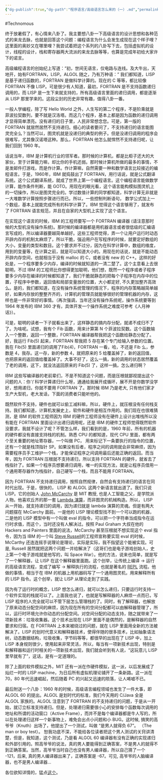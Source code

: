 ```yaml
---
{"dg-publish":true,"dg-path":"程序语言/高级语言怎么来的（一）.md","permalink":"/程序语言/高级语言怎么来的（一）/"}
---
```


#Technomous

终于放暑假了，有心情来八卦了。我主要想八卦一下高级语言的设计思想和各种范式的来龙去脉，也就是回答这个问题：编程语言为什么会发生成现在这个样子哩？这里面的奥妙又在哪里哩？我尝试着把这个系列的八卦写下去，包括虚拟机的设计，线程的设计，栈和寄存器两大流派的来龙去脉等等，也算是完成年初给大家许下的诺言。

高级编程语言的创始纪上写道：“初，世间无语言，仅电路与连线。及大牛出，天地开，始有FORTRAN，LISP。ALGOL 随之，乃有万种语：” 我们都知道，LISP 是基于递归函数的，FORTRAN 是做科学计算的。现在的 C 等等，都比较像 FORTRAN 不像 LISP。可是很少有人知道，最初，FORTRAN 是不支持函数递归调用的，而 LISP 是一生下来就支持的，所有高级语言里面的递归调用，都是逐渐从 LISP 那里学来的。这段尘封的历史非常有趣，值得八卦一番。

一般人学编程，除了写 Hello World 之外，人生写的第二个程序，不是阶乘就是菲波拉契数列，要不就是汉洛塔。而这几个程序，基本上都是因为函数的递归调用才显得简单漂亮。没有递归的日子里，人民非常想念您。可是，第一版的 FORTRAN 就居然居然不支持递归。细心的读者要问了，不支持递归的语言能图灵完全么？当然可以，图灵机就是没递归的典型的例子。但是没递归调用的程序会很难写，尤其像汉诺塔这种。那么，FORTRAN 他怎么就悍然不支持递归呢，让我们回到 1960 年。

话说当年，IBM 是计算机行业的领军者。那时候的计算机，都是比柜子还大的大家伙，至于计算能力嘛，却比你的手机还弱。那时候计算机所做的最多的事情，不是发邮件打游戏，而是作计算。作计算嘛，自然需要一种和数学语言比较接近的编程语言。于是，1960年，IBM 就捣鼓出了 FORTRAN，用行话说，就是公式翻译系统。这个公式翻译系统，就成了世界上第一个编程语言。这个编程语言能做数学计算，能作条件判断，能 GOTO。用现在的眼光看，这个语言能构模拟图灵机上的一切操作，所以是图灵完全的。学过数值计算的同学都知道，科学计算无非就是一大堆数学计算按照步骤进行而已。所以，一些控制判断语句， 数学公式加上一个数组，基本上就能完成所有的科学计算了。IBM 觉得这个语言够用了，就发布了 FORTRAN 语言规范，并且在自家的大型机上实现了这个语言。　

在实现这个语言的时候，IBM 的工程师要写一个 FORTRAN 编译器 (请注意那时候的大型机没有操作系统)。那时候的编译器都是用机器语言或者很低级的汇编语言写成的，所以编译器要越简单越好。这些工程师觉得，弄一个让用户运行时动态开辟内存的机制太麻烦了，所以干脆，强迫用户在写程序的时候，就要定好数组的大小，变量的类型和数目。这个要求并不过分，因为在科学计算中，数组的维度，用到的变量等，在计算之前，就是可以知道大小的。用现在的话说，就是不能动态开辟内存空间，也就相当于没有 malloc 的 C，或者没有 new 的 C++。这样的好处是，一个程序要多少内存，编译的时候就知道的一清二楚了。这个主意看上去很聪明，不过 IBM 的工程师比你想得更加聪明，他们想，既然一个程序或者子程序要多少内存在编译的时候都知道了，我们干脆就静态的把每个子程序在内存中的位置，子程序中参数，返回值和局部变量放的位置，大小都定好, 不久更加整齐高效么。是的，我们都知道，在没有操作系统管理的情况下，程序的内存策略越简单越好，如果内存放的整整齐齐的，计算机的管理员就能够很好的管理机器的内存，这样也是一件非常好的事情。（再次强调，当年还没有操作系统呢，操作系统要等到 1964 年发布的 IBM 360 才有，具体开发一个操作系统之难度可参考《人月神话》）。

可是，聪明的读者一下子就看出来了，这样静态的搞内存分配，就递不成归不了了。为啥呢。试想，我有个 Fib 函数，用来计算第 N 个菲波拉契数。这个函数输入一个整数，返回一个整数，FORTRAN 编译器帮我把这个函数给静态分配了。好，我运行 Fib(5) 起来，FORTRAN 帮我把 5 存在某个专门给输入参数的位置。我在 Fib(5) 里面递归的调用了Fib(4)，FORTRAN 一看，哈，不还是 Fib 么，参数是 4，我存。这一存，新的参数 4，就把原来的 5 给覆盖掉了，新的返回值，也把原来的返回值给覆盖掉了。大事不好了，这么一搞，新的调用的状态居然覆盖了老的调用，这下，就没法返回原来的 Fib(5) 了，这样一搞，怎么递归啊？

IBM 这些写编译器的老前辈们，不是不知道这个问题，而是压根就鄙视提出这个问题的人：你丫科学计算递归什么呀，通通给我展开成循环，展不开是你数学没学好，想用递归，你就不要用 FORTRAN 了。那时候 IBM 乃是老大, 只有他们家才生产大型机，老大发话，下面的消费者只能听他的。

既然软件不支持，硬件也就可以偷工减料嘛，所以，硬件上，就压根没有任何栈支持。我们都知道，计算机发展史上，软件和硬件是相互作用的。我们现在也很难猜测，是 IBM 的软件工程师因为 IBM 的硬件工程师没有在硬件上设计出堆栈所以没有能在 FORTRAN 里面设计出递归调用呢，还是 IBM 的硬件工程师觉得既然软件没要求，我就不设计了呢？不管怎么样，我们看到的是，1960 年前，所有的机器的硬件都没有直接支持栈的机制。熟悉 CPU 的都知道，现代 CPU 里面，都有两个至关重要的地址寄存器，一个叫做 PC， 用来标记下一条要执行的指令的位置，还有一个就是栈顶指针 SP。如果没有后者，程序之间的调用就会非常麻烦，因为需要程序员手工维护一个栈，才能保证程序之间调用最后还能正确的返回。而当年，因为 FORTRAN 压根就不支持递归，所以支持 FORTRAN 的硬件，就省去了栈指针了。如果一个程序员想要递归调用，唯一的实现方法，就是让程序员借用一个通用寄存器作为栈指针，自己硬写一个栈，而且不能用 FORTRAN。

因为 FORTRAN 不支持递归调用，按照自然规律，自然会有支持递归的语言在同时代出现。于是，很快的， LISP 和 ALGOL 这两个新语言就出道了。我们只说 LISP。它的创始人 [John McCarchy](https://en.wikipedia.org/wiki/John_McCarthy_(computer_scientist)) 是 MIT 教授, 也是人工智能之父，是学院派人物。他喜欢丘齐的那一套 [Lambda 演算](https://en.wikipedia.org/wiki/Lambda_calculus)，而非图灵的机械构造。所以， LISP 从一开始，就支持递归的调用，因为递归就是 lambda 演算的灵魂。但是有两大问题摆在 McCarchy 面前。一是他的 LISP 理论模型找不到一个可以跑的机器，二是他的 LISP 模型中有一个叫做 eval 的指令，可以把一个字符串当成指令在运行时求值，而这个，当时还没有人解决过。按照 Paul Graham 大叔在他的 Hackers and Painters 里面的说法，McCarchy 甚至压根就不想实现这个 eval 指令，因为当 IBM 的一个叫 [Steve Russell](https://en.wikipedia.org/wiki/Steve_Russell)的工程师宣称要实现 eval 的时候，McCarthy 还连连摇手说理论是理论，实际是实际，我不指望这个能被实现。可是, Russell 居然就把这两个问题一并给解决了（这哥们也是电子游戏创始人，史上第一个电子游戏就是他写的，叫 Space War）。他的方法，说来也简单，就是写了一个解释器，让 LISP 在这个解释器里面跑。这个创举，让传统上编译 -> 运行的高级语言流程，变成了编写 -> 解释执行的流程，也就是著名的 [REPL](https://en.wikipedia.org/wiki/Read%E2%80%93eval%E2%80%93print_loop) 流程。他做的事情，相当于在 IBM 的机器上用机器码写了一个通用图灵机，用来解释所有的 LISP 指令。这个创举，就让 LISP 从理论走到了实践。

因为有了运行时的概念，LISP 想怎么递归，就可以怎么递归，只要运行时支持一个软件实现的栈就可以了。上面我也说了，也就是写解释器的人麻烦一点而已，写 LISP 程序的人完全就可以不管下层怎么管理栈的了。同时，有了解释器，也解放了原来动态分配空间的麻烦，因为现在所有的空间分配都可以由解释器管理了，所以，运行时环境允许你动态的分配空间。对空间分配的动态支持，随之就带来了一项新技术：垃圾收集器。这个技术出现在 LISP 里面不是偶然的，是解释器的自然要求和归宿。在 FORTRAN 上本来被绕过的问题，就在 LISP 里面用全新的方法被解决了。LISP 的划时代意义和解释器技术，使得伴随的很多技术，比如抽象语法树，动态数据结构，垃圾收集，字节码等等，都很早的出现在了 LISP 中，加上 LISP 本身规则很少，使用起来非常灵活，所以，每当有一项新技术出现，特别是和解释器和运行时相关的一项新技术出现，我们就会听到有人说，“这玩意儿 LISP 里早就有了”，这话，是有一定道理的。

除了上面的软件模拟之外，MIT 还有一派在作硬件模拟，这一派，以后发展成了灿烂一时的 LISP machine，为日后所有虚拟机理论铺开了一条新路。这一派在 70，80 年代迅速崛起，然后随着 PC 的兴起又迅速的陨落，让人唏嘘不已。

最后附送一个八卦：1960 年的时候，高级语言编程领域也发生了一件大事，即 ALGOL 60 的提出。ALGOL 是划时代的标准，我们今天用的 C/Java 全是 ALGOL 家族的。ALGOL 注意到了 FORTRAN 的不支持递归的问题，于是从一开始，就订立标准支持递归。但是，处理递归需要很小心的安排每个函数每次调用的地址和所谓的活动窗口（Active Frame），而并不是每个编译器都是牛人写的，所以在处理递归这样一个新事物上，难免会出点小问题和小 BUG。这时候, 搞笑的高爷爷（Knuth）出场了，他提出了一个测试，叫做 “是男人就得负 67”。 （The man or boy test）。 恕我功底不深，不能给各位读者把这个男人测试的关窍讲清楚，但是，我知道，这个测试，乃是看 ALGOL 60 编译器有没有正确的实现递归和外部引用的。照高爷爷的说法，真的男人要能得到正确答案，不是男人的就得不到正确答案。当然，高爷爷当时自己也没有男人编译器，所以自己猜了一个 -121，后来, 真的男人编译器出来了，正确答案是 -67。可见, 高爷爷的人脑编译器，也不是男人编译器…

各位欲知详情的，猛点[这个](https://en.wikipedia.org/wiki/Man_or_boy_test)。